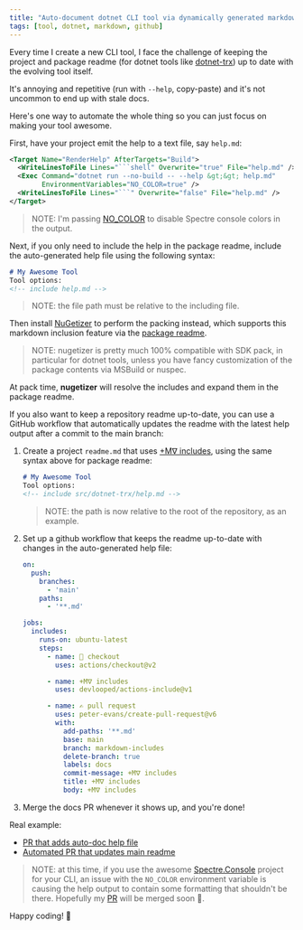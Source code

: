 ```yaml
---
title: "Auto-document dotnet CLI tool via dynamically generated markdown readme fragments"
tags: [tool, dotnet, markdown, github]
---
```


Every time I create a new CLI tool, I face the challenge of keeping the project and 
package readme (for dotnet tools like [dotnet-trx](https://github.com/devlooped/dotnet-trx)) 
up to date with the evolving tool itself. 

It's annoying and repetitive (run with `--help`, copy-paste) and it's not uncommon to end up with stale docs.

Here's one way to automate the whole thing so you can just focus on making your tool awesome.

First, have your project emit the help to a text file, say `help.md`:

   ```xml
   <Target Name="RenderHelp" AfterTargets="Build">
     <WriteLinesToFile Lines="```shell" Overwrite="true" File="help.md" />
     <Exec Command="dotnet run --no-build -- --help &gt;&gt; help.md" 
           EnvironmentVariables="NO_COLOR=true" />
     <WriteLinesToFile Lines="```" Overwrite="false" File="help.md" />
   </Target>
   ```

   > NOTE: I'm passing [NO_COLOR](https://github.com/spectreconsole/spectre.console/issues/1236#issuecomment-1742539809) 
   > to disable Spectre console colors in the output.

Next, if you only need to include the help in the package readme, include the auto-generated 
help file using the following syntax:

   ```markdown
   # My Awesome Tool
   Tool options: 
   <!-- include help.md -->
   ```

> NOTE: the file path must be relative to the including file.

Then install [NuGetizer](https://nuget.org/packages/nugetizer) to perform the packing instead, 
which supports this markdown inclusion feature via the [package readme](https://github.com/devlooped/nugetizer?tab=readme-ov-file#package-readme).

> NOTE: nugetizer is pretty much 100% compatible with SDK pack, in particular for dotnet tools, 
> unless you have fancy customization of the package contents via MSBuild or nuspec.

At pack time, **nugetizer** will resolve the includes and expand them in the package readme.


If you also want to keep a repository readme up-to-date, you can use a GitHub workflow that
automatically updates the readme with the latest help output after a commit to the main branch:

1. Create a project `readme.md` that uses [+Mᐁ includes](https://github.com/devlooped/actions-includes), using the same syntax above for package readme:

    ```markdown
    # My Awesome Tool
    Tool options: 
    <!-- include src/dotnet-trx/help.md -->
    ```

   > NOTE: the path is now relative to the root of the repository, as an example.

2. Set up a github workflow that keeps the readme up-to-date with changes in the 
   auto-generated help file:

    ```yml
    on: 
      push:
        branches:
          - 'main'
        paths:
          - '**.md'

    jobs:
      includes:
        runs-on: ubuntu-latest
        steps:
          - name: 🤘 checkout
            uses: actions/checkout@v2

          - name: +Mᐁ includes
            uses: devlooped/actions-include@v1

          - name: ✍ pull request
            uses: peter-evans/create-pull-request@v6
            with:
              add-paths: '**.md'
              base: main
              branch: markdown-includes
              delete-branch: true
              labels: docs
              commit-message: +Mᐁ includes
              title: +Mᐁ includes
              body: +Mᐁ includes
    ```

3. Merge the docs PR whenever it shows up, and you're done!

Real example: 
- [PR that adds auto-doc help file](https://github.com/devlooped/dotnet-trx/pull/25) 
- [Automated PR that updates main readme](https://github.com/devlooped/dotnet-trx/pull/26)


> NOTE: at this time, if you use the awesome [Spectre.Console](https://github.com/spectreconsole/spectre.console/) project for your CLI, an issue with the `NO_COLOR` environment variable is 
> causing the help output to contain some formatting that shouldn't be there. Hopefully my 
> [PR](https://github.com/spectreconsole/spectre.console/issues/1583) will be merged soon 🙏.


Happy coding! 🚀